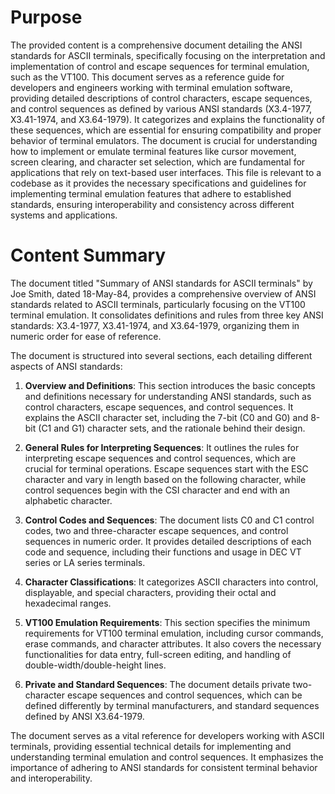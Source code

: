 # Purpose
The provided content is a comprehensive document detailing the ANSI standards for ASCII terminals, specifically focusing on the interpretation and implementation of control and escape sequences for terminal emulation, such as the VT100. This document serves as a reference guide for developers and engineers working with terminal emulation software, providing detailed descriptions of control characters, escape sequences, and control sequences as defined by various ANSI standards (X3.4-1977, X3.41-1974, and X3.64-1979). It categorizes and explains the functionality of these sequences, which are essential for ensuring compatibility and proper behavior of terminal emulators. The document is crucial for understanding how to implement or emulate terminal features like cursor movement, screen clearing, and character set selection, which are fundamental for applications that rely on text-based user interfaces. This file is relevant to a codebase as it provides the necessary specifications and guidelines for implementing terminal emulation features that adhere to established standards, ensuring interoperability and consistency across different systems and applications.
# Content Summary
The document titled "Summary of ANSI standards for ASCII terminals" by Joe Smith, dated 18-May-84, provides a comprehensive overview of ANSI standards related to ASCII terminals, particularly focusing on the VT100 terminal emulation. It consolidates definitions and rules from three key ANSI standards: X3.4-1977, X3.41-1974, and X3.64-1979, organizing them in numeric order for ease of reference.

The document is structured into several sections, each detailing different aspects of ANSI standards:

1. **Overview and Definitions**: This section introduces the basic concepts and definitions necessary for understanding ANSI standards, such as control characters, escape sequences, and control sequences. It explains the ASCII character set, including the 7-bit (C0 and G0) and 8-bit (C1 and G1) character sets, and the rationale behind their design.

2. **General Rules for Interpreting Sequences**: It outlines the rules for interpreting escape sequences and control sequences, which are crucial for terminal operations. Escape sequences start with the ESC character and vary in length based on the following character, while control sequences begin with the CSI character and end with an alphabetic character.

3. **Control Codes and Sequences**: The document lists C0 and C1 control codes, two and three-character escape sequences, and control sequences in numeric order. It provides detailed descriptions of each code and sequence, including their functions and usage in DEC VT series or LA series terminals.

4. **Character Classifications**: It categorizes ASCII characters into control, displayable, and special characters, providing their octal and hexadecimal ranges.

5. **VT100 Emulation Requirements**: This section specifies the minimum requirements for VT100 terminal emulation, including cursor commands, erase commands, and character attributes. It also covers the necessary functionalities for data entry, full-screen editing, and handling of double-width/double-height lines.

6. **Private and Standard Sequences**: The document details private two-character escape sequences and control sequences, which can be defined differently by terminal manufacturers, and standard sequences defined by ANSI X3.64-1979.

The document serves as a vital reference for developers working with ASCII terminals, providing essential technical details for implementing and understanding terminal emulation and control sequences. It emphasizes the importance of adhering to ANSI standards for consistent terminal behavior and interoperability.
